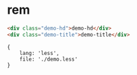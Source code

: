 # rem

<!--MR-D{type:'view_mobile'}-->

````html
<div class="demo-hd">demo-hd</div>
<div class="demo-title">demo-title</div>
````

````code
{
    lang: 'less',
    file: './demo.less'
}
````
